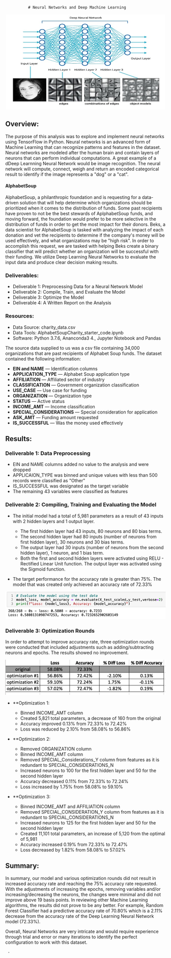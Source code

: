               # Neural Networks and Deep Machine Learning

<p align="center">
    <img width="500" height="300" src= "https://github.com/rloufoster/Neural_Network_Charity_Analysis/blob/main/Images/Neural_Network2.jpeg?raw=true">
</p> 


## Overview:

The purpose of this analysis was to explore and implement neural networks using TensorFlow in Python.  Neural networks is an advanced form of Machine Learning that can recognize patterns and features in the dataset. Neural networks are modeled after the human brain and contain layers of neurons that can perform individual computations.  A great example of a dDeep Learnning Neural Network would be image recognition.  The neural network will compute, connect, weigh and return an encoded categorical result to identify if the image represents a "dog" or a "cat".

#### AlphabetSoup

AlphabetSoup, a philanthropic foundation and is requesting for a data-driven solution that will help determine which organizations should be prioritized when it comes to the distribution of funds. Some past recipients have proven to not be the best stewards of AplphabetSoup funds, and moving forward, the foundation would prefer to be more selective in the distribution of funds in order to get the most impact for their donors. Beks, a data scientist for AlphabetSoup is tasked with analyzing the impact of each donation and vet the recipients to determine if the company's money will be used effectively, and what organizations may be "high risk". In order to accomplish this request, we are tasked with helping Beks create a binary classifier that will predict whether an organization will be successful with their funding. We utilize Deep Learning Neural Networks to evaluate the input data and produce clear decision making results.

### Deliverables:

 * Deliverable 1:  Preprocessing Data for a Neural Network Model
 * Deliverable 2:  Compile, Train, and Evaluate the Model
 * Deliverable 3:  Optimize the Model
 * Deliverable 4:  A Written Report on the Analysis 
 
 
### Resources:
 
 * Data Source:  charity_data.csv
 * Data Tools:  AlphabetSoupCharity_starter_code.ipynb
 * Software:  Python 3.7.6, Ananconda3 4., Jupyter Notebook and Pandas

  
The source data supplied to us was a csv file containing 34,000 organizations that are past recipients of Alphabet Soup funds. The dataset contained the following information:
 
  * **EIN and NAME** — Identification columns
  * **APPLICATION_TYPE** — Alphabet Soup application type
  * **AFFILIATION** — Affiliated sector of industry
  * **CLASSIFICATION** — Government organization classification
  * **USE_CASE** — Use case for funding
  * **ORGANIZATION** — Organization type
  * **STATUS** — Active status
  * **INCOME_AMT** — Income classification
  * **SPECIAL_CONSIDERATIONS** — Special consideration for application
  * **ASK_AMT** — Funding amount requested
  * **IS_SUCCESSFUL** — Was the money used effectively 
  
## Results:
  
### Deliverable 1:  Data Preprocessing

 * EIN and NAME columns added no value to the analysis and were dropped
 * APPLICAION_TYPE was binned and unique values with less than 500 records were classified as "Other"
 * IS_SUCCESSFUL was designated as the target variable
 * The remaining 43 variables were classified as features

### Deliverable 2:  Compiling, Training and Evaluating the Model

 * The initial model had a total of 5,981 parameters as a result of 43 inputs with 2 hidden layers and 1 output layer.

   - The first hidden layer had 43 inputs, 80 neurons and 80 bias terms.
   - The second hidden layer had 80 inputs (number of neurons from first hidden layer), 30 neurons and 30 bias terms.
   - The output layer had 30 inputs (number of neurons from the second hidden layer), 1 neuron, and 1 bias term.
   - Both the first and second hidden layers were activated using RELU - Rectified Linear Unit function. The output layer was activated          using the Sigmoid function.
   
 * The target performance for the accuracy rate is greater than 75%. The model that was created only achieved an accuracy rate of 72.33%

![Model1](https://github.com/rloufoster/Neural_Network_Charity_Analysis/blob/main/Images/Model1.png?raw=true)

### Deliverable 3:  Optimization Rounds

In order to attempt to improve accuracy rate, three optimization rounds were conducted that included adjustments such as adding/subtracting neurons and epochs.  The results showed no improvement.

![Optimization](https://github.com/rloufoster/Neural_Network_Charity_Analysis/blob/main/Images/OptimizationResults.png?raw=true)


 * **Optimization 1:
 
     - Binned INCOME_AMT column
     - Created 5,821 total parameters, a decrease of 160 from the original 
     - Accuracy improved 0.13% from 72.33% to 72.42%
     - Loss was reduced by 2.10% from 58.08% to 56.86%
     
 * **Optimization 2:
 
     - Removed ORGANIZATION column
     - Binned INCOME_AMT column
     - Removed SPECIAL_Considerations_Y column from features as it is redundant to SPECIAL_CONSIDERATIONS_N
     - Increased neurons to 100 for the first hidden layer and 50 for the second hidden layer
     - Accuracy decreased 0.11% from 72.33% to 72.24%
     - Loss increased by 1.75% from 58.08% to 59.10%
     
 * **Optimization 3:
 
     - Binned INCOME_AMT and AFFILIATION column
     - Removed SPECIAL_CONSIDERATION_Y column from features as it is redundant to SPECIAL_CONSIDERATIONS_N
     - Increased neurons to 125 for the first hidden layer and 50 for the second hidden layer
     - Created 11,101 total parameters, an increase of 5,120 from the optimal of 5,981
     - Accuracy increased 0.19% from 72.33% to 72.47%
     - Loss decreased by 1.82% from 58.08% to 57.02%
     
 ## Summary:
 
In summary, our model and various optimization rounds did not result in increased accuracy rate and reaching the 75% accuracy rate requested. With the adjustments of increasing the epochs, removing variables and/or increasing/decreasing the neurons, the changes were minimal and did not improve above 19 basis points. In reviewing other Machine Learning algorithms, the results did not prove to be any better. For example, Random Forest Classifier had a predictive accuracy rate of 70.80% which is a 2.11% decrease from the accuracy rate of the Deep Learning Neural Network model (72.33%).

Overall, Neural Networks are very intricate and would require experience through trial and error or many iterations to identify the perfect configuration to work with this dataset.

     
     
     -
 
